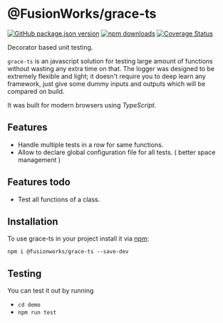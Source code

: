 # @FusionWorks/grace-ts

[![GitHub package.json version](https://img.shields.io/github/package-json/v/FusionWorks/grace-ts.svg?label=Version)](https://github.com/FusionWorks/grace-ts) 
[![npm downloads](https://img.shields.io/npm/dm/@fusionworks/grace-ts.svg)](https://npmjs.org/@fusionworks/grace-ts)
[![Coverage Status](https://coveralls.io/repos/github/grigoreme/grace-ts/badge.svg?branch=master)](https://coveralls.io/github/FusionWorks/grace-ts?branch=master) 

Decorator based unit testing.

`grace-ts` is an javascript solution for testing large amount of functions without wasting any extra time on that. The logger was designed to be extremely flexible and light; it doesn't require you to deep learn any framework, just give some dummy inputs and outputs which will be compared on build.

It was built for modern browsers using _TypeScript_.

## Features

- Handle multiple tests in a row for same functions.
- Allow to declare global configuration file for all tests. ( better space management )

## Features todo

- Test all functions of a class.

## Installation

To use grace-ts in your project install it via [npm](https://www.npmjs.com/package/@fusionworks/grace-ts):

```
npm i @fusionworks/grace-ts --save-dev
```

## Testing

You can test it out by running

- `cd demo`
- `npm run test`
